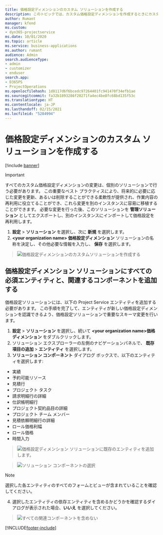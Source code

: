 ```yaml
---
title: 価格設定ディメンションのカスタム ソリューションを作成する
description: このトピックでは、カスタム価格設定ディメンションを作成するときにカスタム ソリューションを作成する方法について説明します。
author: Rumant
manager: kfend
ms.custom:
- dyn365-projectservice
ms.date: 10/01/2020
ms.topic: article
ms.service: business-applications
ms.author: rumant
audience: Admin
search.audienceType:
- admin
- customizer
- enduser
search.app:
- D365PS
- ProjectOperations
ms.openlocfilehash: 1d8117d6f6bcedc97264401fc941470f34efb1ae
ms.sourcegitcommit: fa32b1893286f20271fa4ec4be8fc68bd135f53c
ms.translationtype: HT
ms.contentlocale: ja-JP
ms.lasthandoff: 02/15/2021
ms.locfileid: "5284994"
---
```

# <a name="create-custom-solutions-for-pricing-dimensions"></a>価格設定ディメンションのカスタム ソリューションを作成する

[!include [banner](../includes/psa-now-project-operations.md)]

> [!IMPORTANT]
> すべてのカスタム価格設定ディメンションの変更は、個別のソリューションで行う必要があります。 この重要なベスト プラクティスにより、将来的に必要に応じた変更を更新、あるいは削除することができる柔軟性が提供され、作業内容の再利用に役立てることができ、これら変更を別のインスタンスに容易に移植することができます。 必要な変更を行った後、このソリューションを **管理ソリューション** としてエクスポートし、別のインスタンスにインポートして価格設定を再利用します。

1. **設定** > **ソリューション** を選択し、次に **新規** を選択します。 
2. **\<your organization name> 価格設定ディメンション** ソリューションの名称を決定し、その他必要な情報を入力し、 **保存** を選択します。

> ![価格設定ディメンションのカスタムソリューションを作成する](media/Creation-of-custom-pricing-dimension-solution.PNG)
  
## <a name="add-all-required-entities-and-related-components-to-the-pricing-dimension-solution"></a>価格設定ディメンション ソリューションにすべての必須エンティティと、関連するコンポーネントを追加する
価格設定ソリューションには、以下の Project Service エンティティを追加する必要があります。 この手順を完了して、エンティティが新しい価格設定ディメンションを認識できるよう、価格設定ソリューションで重要なスキーマ変更を行います。

1. **設定** > **ソリューション** を選択し、続いて **\<your organization name>価格ディメンション** をダブルクリックします。 
2. ソリューション エクスプローラーの左側のナビゲーションパネルで、 **既存項目の追加** > **エンティティ** を選択します。
3. **ソリューション コンポーネント** ダイアログ ボックスで、以下のエンティティを選択します:

- 実績
- 予約可能リソース
- 見積行
- プロジェクト タスク
- 請求明細行の詳細
- 仕訳帳明細行
- プロジェクト契約品目の詳細
- プロジェクト チーム メンバー
- 見積依頼明細行の詳細
- ロール価格利幅
- ロール価格 
- 時間入力 

> ![価格設定ディメンション ソリューションに既存のエンティティを追加します。](media/Existing-entities-to-PD-solution.png)

> ![ソリューション コンポーネントの選択](media/Dimension-Components.png)

> [!NOTE]
> 選択した各エンティティのすべてのフォームとビューが含まれていることを確認してください。

4. 選択したエンティティの依存エンティティを含めるかどうかを確認するダイアログが表示された場合、**いいえ** を選択してください。

> ![すべての関連コンポーネントを含めない](media/Do-not-include-required.png)




[!INCLUDE[footer-include](../includes/footer-banner.md)]
